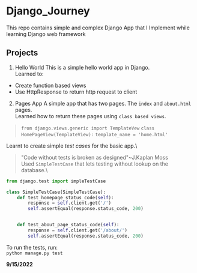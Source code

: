 # Django_Journey
This repo contains simple and complex Django App that I Implement while learning Django web framework

## Projects
1. Hello World
This is a simple hello world app in Django.\
Learned to:
- Create function based views
- Use HttpResponse to return http request to client

2. Pages App
A simple app that has two pages. The `index` and `about.html` pages.\
Learned how to return these pages using `class based views`.
> `from django.views.generic import TemplateVew`
`class HomePageView(TemplateView):`
    `template_name = 'home.html'`

Learnt to create simple _test cases_ for the basic app.\
>"Code without tests is broken as designed"~J.Kaplan Moss \
Used `SimpleTestCase` that lets testing without lookup on the database.\
```python
from django.test import impleTestCase

class SimpleTestCase(SimpleTestCase):
    def test_homepage_status_code(self):
        response = self.client.get('/')
        self.assertEqual(response.status_code, 200)


    def test_about_page_status_code(self):
        response = self.client.get('/about/')
        self.assertEqual(response.status_code, 200)
```
To run the tests, run:\
`python manage.py test`

**9/15/2022**
